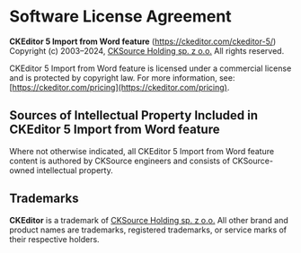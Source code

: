 Software License Agreement
==========================

**CKEditor&nbsp;5 Import from Word feature** (https://ckeditor.com/ckeditor-5/)<br>
Copyright (c) 2003–2024, [CKSource Holding sp. z o.o.](https://cksource.com)  All rights reserved.

CKEditor&nbsp;5 Import from Word feature is licensed under a commercial license and is protected by copyright law.
For more information, see: [https://ckeditor.com/pricing](https://ckeditor.com/pricing).

Sources of Intellectual Property Included in CKEditor&nbsp;5 Import from Word feature
-------------------------------------------------------------------------------------

Where not otherwise indicated, all CKEditor&nbsp;5 Import from Word feature content is authored by CKSource engineers and consists of CKSource-owned intellectual property.

Trademarks
----------

**CKEditor** is a trademark of [CKSource Holding sp. z o.o.](https://cksource.com)  All other brand and product names are trademarks, registered trademarks, or service marks of their respective holders.
